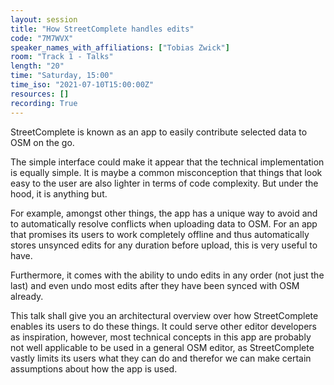 ```yaml
---
layout: session
title: "How StreetComplete handles edits"
code: "7M7WVX"
speaker_names_with_affiliations: ["Tobias Zwick"]
room: "Track 1 - Talks"
length: "20"
time: "Saturday, 15:00"
time_iso: "2021-07-10T15:00:00Z"
resources: []
recording: True
---
```

StreetComplete is known as an app to easily contribute selected data to OSM on the go. 

The simple interface could make it appear that the technical implementation is equally simple. It is maybe a common misconception that things that look easy to the user are also lighter in terms of code complexity. But under the hood, it is anything but.

For example, amongst other things, the app has a unique way to avoid and to automatically resolve conflicts when uploading data to OSM. For an app that promises its users to work completely offline and thus automatically stores unsynced edits for any duration before upload, this is very useful to have.

Furthermore, it comes with the ability to undo edits in any order (not just the last) and even undo most edits after they have been synced with OSM already.

This talk shall give you an architectural overview over how StreetComplete enables its users to do these things.
It could serve other editor developers as inspiration, however, most technical concepts in this app are probably not well applicable to be used in a general OSM editor, as StreetComplete vastly limits its users what they can do and therefor we can make certain assumptions about how the app is used.
